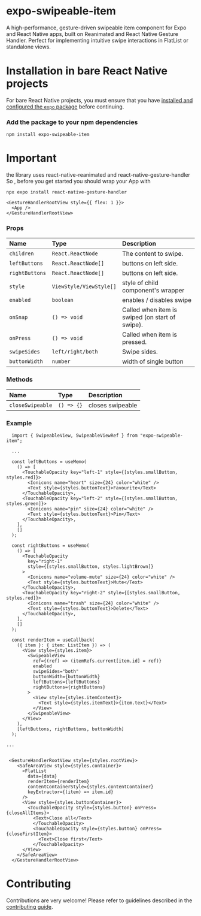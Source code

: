 # expo-swipeable-item

A high-performance, gesture-driven swipeable item component for Expo and React Native apps, built on Reanimated and React Native Gesture Handler. Perfect for implementing intuitive swipe interactions in FlatList or standalone views.

# Installation in bare React Native projects

For bare React Native projects, you must ensure that you have [installed and configured the `expo` package](https://docs.expo.dev/bare/installing-expo-modules/) before continuing.

### Add the package to your npm dependencies

```
npm install expo-swipeable-item
```

# Important

the library uses react-native-reanimated and react-native-gesture-handler So , before you get started you should wrap your App with <GestureHandlerRootView />

```
npx expo install react-native-gesture-handler
```

```tsx
<GestureHandlerRootView style={{ flex: 1 }}>
  <App />
</GestureHandlerRootView>
```

### Props

| Name           | Type                    | Description                                     |
| :------------- | :---------------------- | :---------------------------------------------- |
| `children`     | `React.ReactNode`       | The content to swipe.                           |
| `leftButtons`  | `React.ReactNode[]`     | buttons on left side.                           |
| `rightButtons` | `React.ReactNode[]`     | buttons on left side.                           |
| `style`        | `ViewStyle/ViewStyle[]` | style of child component's wrapper              |
| `enabled`      | `boolean`               | enables / disables swipe                        |
| `onSnap`       | `() => void`            | Called when item is swiped (on start of swipe). |
| `onPress`      | `() => void`            | Called when item is pressed.                    |
| `swipeSides`   | `left/right/both`       | Swipe sides.                                    |
| `buttonWidth`  | `number`                | width of single button                          |

### Methods

| Name             | Type       | Description      |
| :--------------- | :--------- | :--------------- |
| `closeSwipeable` | `() => {}` | closes swipeable |

### Example

```tsx
  import { SwipeableView, SwipeableViewRef } from "expo-swipeable-item";

  ...

  const leftButtons = useMemo(
    () => [
      <TouchableOpacity key="left-1" style={[styles.smallButton, styles.red]}>
        <Ionicons name="heart" size={24} color="white" />
        <Text style={styles.buttonText}>Favourite</Text>
      </TouchableOpacity>,
      <TouchableOpacity key="left-2" style={[styles.smallButton, styles.green]}>
        <Ionicons name="pin" size={24} color="white" />
        <Text style={styles.buttonText}>Pin</Text>
      </TouchableOpacity>,
    ],
    []
  );

  const rightButtons = useMemo(
    () => [
      <TouchableOpacity
        key="right-1"
        style={[styles.smallButton, styles.lightBrown]}
      >
        <Ionicons name="volume-mute" size={24} color="white" />
        <Text style={styles.buttonText}>Mute</Text>
      </TouchableOpacity>,
      <TouchableOpacity key="right-2" style={[styles.smallButton, styles.red]}>
        <Ionicons name="trash" size={24} color="white" />
        <Text style={styles.buttonText}>Delete</Text>
      </TouchableOpacity>,
    ],
    []
  );

  const renderItem = useCallback(
    ({ item }: { item: ListItem }) => (
      <View style={styles.item}>
        <SwipeableView
          ref={(ref) => (itemRefs.current[item.id] = ref)}
          enabled
          swipeSides="both"
          buttonWidth={buttonWidth}
          leftButtons={leftButtons}
          rightButtons={rightButtons}
        >
          <View style={styles.itemContent}>
            <Text style={styles.itemText}>{item.text}</Text>
          </View>
        </SwipeableView>
      </View>
    ),
    [leftButtons, rightButtons, buttonWidth]
  );

...


 <GestureHandlerRootView style={styles.rootView}>
    <SafeAreaView style={styles.container}>
      <FlatList
        data={data}
        renderItem={renderItem}
        contentContainerStyle={styles.contentContainer}
        keyExtractor={(item) => item.id}
      />
      <View style={styles.buttonContainer}>
        <TouchableOpacity style={styles.button} onPress={closeAllItems}>
          <Text>Close all</Text>
          </TouchableOpacity>
          <TouchableOpacity style={styles.button} onPress={closeFirstItem}>
            <Text>Close first</Text>
          </TouchableOpacity>
      </View>
    </SafeAreaView>
  </GestureHandlerRootView>
```

# Contributing

Contributions are very welcome! Please refer to guidelines described in the [contributing guide](https://github.com/expo/expo#contributing).
